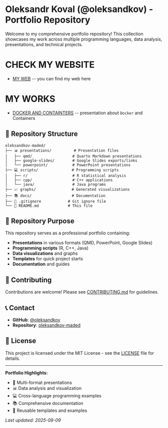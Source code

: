 # Oleksandr Koval (@oleksandkov) - Portfolio Repository

Welcome to my comprehensive portfolio repository! This collection showcases my work across multiple programming languages, data analysis, presentations, and technical projects.

# CHECK MY WEBSITE 

- [MY WEB](https://raw.githack.com/oleksandkov/oleksandkov-maded/refs/heads/main/website/index.html) -- you can find my web here

# MY WORKS

- [DOCKER AND CONTAINTERS](https://raw.githack.com/oleksandkov/oleksandkov-maded/refs/heads/main/website/index.html) -- presentation about `Docker` and Containers

## 📁 Repository Structure

```
oleksandkov-maded/
├── 📊 presentations/          # Presentation files
│   ├── qmd/                  # Quarto Markdown presentations
│   ├── google-slides/        # Google Slides exports/links
│   └── powerpoint/           # PowerPoint presentations
├── 💻 scripts/               # Programming scripts
│   ├── r/                    # R statistical analysis
│   ├── cpp/                  # C++ applications
│   └── java/                 # Java programs
├── 📈 graphs/                # Generated visualizations
├── 📚 docs/                  # Documentation
├── 🔧 .gitignore            # Git ignore file
└── 📄 README.md             # This file
```

## 🎯 Repository Purpose

This repository serves as a professional portfolio containing:
- **Presentations** in various formats (QMD, PowerPoint, Google Slides)
- **Programming scripts** (R, C++, Java)
- **Data visualizations** and graphs
- **Templates** for quick project starts
- **Documentation** and guides

## 🤝 Contributing

Contributions are welcome! Please see [CONTRIBUTING.md](docs/CONTRIBUTING.md) for guidelines.


## 📞 Contact

- **GitHub**: [@oleksandkov](https://github.com/oleksandkov)
- **Repository**: [oleksandkov-maded](https://github.com/oleksandkov/oleksandkov-maded)

## 📄 License

This project is licensed under the MIT License - see the [LICENSE](LICENSE) file for details.

---

**Portfolio Highlights:**
- 🎨 Multi-format presentations
- 📊 Data analysis and visualization
- 💻 Cross-language programming examples
- 📚 Comprehensive documentation
- 🔄 Reusable templates and examples

*Last updated: 2025-09-09*
